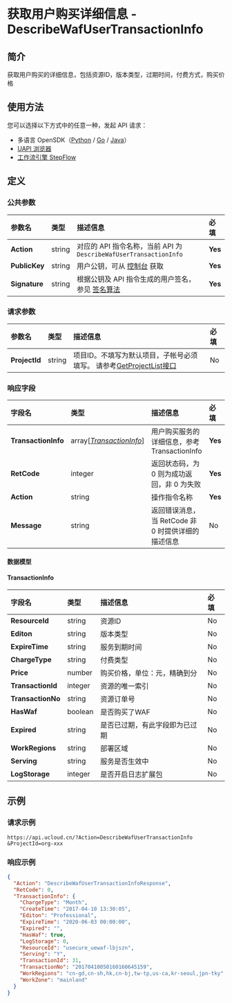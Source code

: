 # 获取用户购买详细信息 - DescribeWafUserTransactionInfo

## 简介

获取用户购买的详细信息，包括资源ID，版本类型，过期时间，付费方式，购买价格





## 使用方法

您可以选择以下方式中的任意一种，发起 API 请求：
- 多语言 OpenSDK（[Python](https://github.com/ucloud/ucloud-sdk-python3) / [Go](https://github.com/ucloud/ucloud-sdk-go) / [Java](https://github.com/ucloud/ucloud-sdk-java)）
- [UAPI 浏览器](https://console.ucloud.cn/uapi/detail?id=DescribeWafUserTransactionInfo)
- [工作流引擎 StepFlow](https://console.ucloud.cn/stepflow/manage/)

## 定义

### 公共参数

| 参数名 | 类型 | 描述信息 | 必填 |
|:---|:---|:---|:---|
| **Action**     | string  | 对应的 API 指令名称，当前 API 为 `DescribeWafUserTransactionInfo`                        | **Yes** |
| **PublicKey**  | string  | 用户公钥，可从 [控制台](https://console.ucloud.cn/uapi/apikey) 获取                                             | **Yes** |
| **Signature**  | string  | 根据公钥及 API 指令生成的用户签名，参见 [签名算法](api/summary/signature.md)  | **Yes** |

### 请求参数

| 参数名 | 类型 | 描述信息 | 必填 |
|:---|:---|:---|:---|
| **ProjectId** | string | 项目ID。不填写为默认项目，子帐号必须填写。 请参考[GetProjectList接口](api/summary/get_project_list) |No|

### 响应字段

| 字段名 | 类型 | 描述信息 | 必填 |
|:---|:---|:---|:---|
| **TransactionInfo** | array[[*TransactionInfo*](#TransactionInfo)] | 用户购买服务的详细信息，参考TransactionInfo |**Yes**|
| **RetCode** | integer | 返回状态码，为 0 则为成功返回，非 0 为失败 |**Yes**|
| **Action** | string | 操作指令名称 |**Yes**|
| **Message** | string | 返回错误消息，当 RetCode 非 0 时提供详细的描述信息 |No|

#### 数据模型


#### TransactionInfo

| 字段名 | 类型 | 描述信息 | 必填 |
|:---|:---|:---|:---|
| **ResourceId** | string | 资源ID |No|
| **Editon** | string | 版本类型 |No|
| **ExpireTime** | string | 服务到期时间 |No|
| **ChargeType** | string | 付费类型 |No|
| **Price** | number | 购买价格，单位：元，精确到分 |No|
| **TransactionId** | integer | 资源的唯一索引 |No|
| **TransactionNo** | string | 资源订单号 |No|
| **HasWaf** | boolean | 是否购买了WAF |No|
| **Expired** | string | 是否已过期，有此字段即为已过期 |No|
| **WorkRegions** | string | 部署区域 |No|
| **Serving** | string | 服务是否生效中 |No|
| **LogStorage** | integer | 是否开启日志扩展包 |No|

## 示例

### 请求示例
    
```
https://api.ucloud.cn/?Action=DescribeWafUserTransactionInfo
&ProjectId=org-xxx
```

### 响应示例
    
```json
{
  "Action": "DescribeWafUserTransactionInfoResponse",
  "RetCode": 0,
  "TransactionInfo": {
    "ChargeType": "Month",
    "CreateTime": "2017-04-10 13:30:05",
    "Editon": "Professional",
    "ExpireTime": "2020-06-03 00:00:00",
    "Expired": "",
    "HasWaf": true,
    "LogStorage": 0,
    "ResourceId": "usecure_uewaf-lbjszn",
    "Serving": "Y",
    "TransactionId": 31,
    "TransactionNo": "20170410050160160645159",
    "WorkRegions": "cn-gd,cn-sh,hk,cn-bj,tw-tp,us-ca,kr-seoul,jpn-tky",
    "WorkZone": "mainland"
  }
}
```




